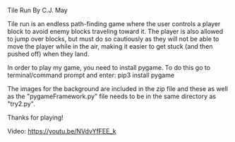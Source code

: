 Tile Run 
By C.J. May

Tile run is an endless path-finding game where the user controls a player block to avoid enemy blocks traveling toward it.  The player is also allowed to jump over blocks, but must do so cautiously as they will not be able to move the player while in the air, making it easier to get stuck (and then pushed off) when they land.  

In order to play my game, you need to install pygame. To do this go to terminal/command prompt and enter:
pip3 install pygame

The images for the background are included in the zip file and these as well as the "pygameFramework.py" file needs to be in the same directory as "try2.py".

Thanks for playing!


Video: https://youtu.be/NVdvYfFEE_k
